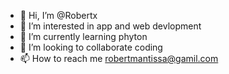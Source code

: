 - 👋 Hi, I’m @Robertx
- 👀 I’m interested in app and web devlopment
- 🌱 I’m currently learning phyton
- 💞️ I’m looking to collaborate coding
- 📫 How to reach me robertmantissa@gamil.com

<!---
Robertxnz/Robertxnz is a ✨ special ✨ repository because its `README.md` (this file) appears on your GitHub profile.
You can click the Preview link to take a look at your changes.
--->
